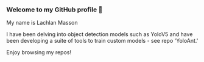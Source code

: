 ### Welcome to my GitHub profile 👋

My name is Lachlan Masson <br/>

I have been delving into object detection models such as YoloV5 and have been developing a suite of tools to train custom models - see repo 'YoloAnt.' <br/>

Enjoy browsing my repos!



